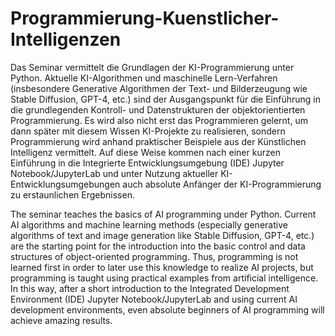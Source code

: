 # Programmierung-Kuenstlicher-Intelligenzen

Das Seminar vermittelt die Grundlagen der KI-Programmierung unter Python. Aktuelle KI-Algorithmen und maschinelle Lern-Verfahren (insbesondere Generative Algorithmen der Text- und Bilderzeugung wie Stable Diffusion, GPT-4, etc.) sind der Ausgangspunkt für die Einführung in die grundlegenden Kontroll- und Datenstrukturen der objektorientierten Programmierung. Es wird also nicht erst das Programmieren gelernt, um dann später mit diesem Wissen KI-Projekte zu realisieren, sondern Programmierung wird anhand praktischer Beispiele aus der Künstlichen Intelligenz vermittelt. Auf diese Weise kommen nach einer kurzen Einführung in die Integrierte Entwicklungsumgebung (IDE) Jupyter Notebook/JupyterLab und unter Nutzung aktueller KI-Entwicklungsumgebungen auch absolute Anfänger der KI-Programmierung zu erstaunlichen Ergebnissen.

The seminar teaches the basics of AI programming under Python. Current AI algorithms and machine learning methods (especially generative algorithms of text and image generation like Stable Diffusion, GPT-4, etc.) are the starting point for the introduction into the basic control and data structures of object-oriented programming. Thus, programming is not learned first in order to later use this knowledge to realize AI projects, but programming is taught using practical examples from artificial intelligence. In this way, after a short introduction to the Integrated Development Environment (IDE) Jupyter Notebook/JupyterLab and using current AI development environments, even absolute beginners of AI programming will achieve amazing results.
